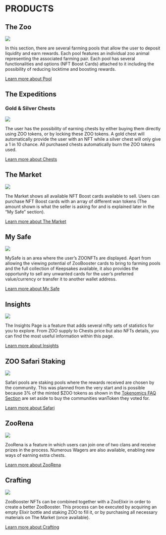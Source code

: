 # PRODUCTS


## The Zoo 

![](/thezoo.png)

In this section, there are several farming pools that allow the user to deposit liquidity and earn rewards. Each pool features an individual zoo animal representing the associated farming pair. Each pool has several functionalities and options (NFT Boost Cards) attached to it including the possibility of reducing locktime and boosting rewards.

[Learn more about Pool](/manual/pool)

## The Expeditions


### Gold & Silver Chests

![](/goldchestfeature.png)

The user has the possibility of earning chests by either buying them directly using ZOO tokens, or by locking these ZOO tokens. A gold chest will automatically provide the user with an NFT while a silver chest will only give a 1 in 10 chance. All purchased chests automatically burn the ZOO tokens used.

[Learn more about Chests](/manual/expedition#buy-goldsilver-chests)



## The Market

![](/ZooMarket.png)

The Market shows all available NFT Boost cards available to sell. Users can purchase NFT Boost cards with an array of different wan tokens (The amount shown is what the seller is asking for and is explained later in the “My Safe” section). 

[Learn more about The Market](/manual/market)

## My Safe

![](/mysafe.png)

MySafe is an area where the user’s ZOONFTs are displayed. Apart from allowing the viewing potential of ZooBooster cards to bring to farming pools and the full collection of Keepsakes available, it also provides the opportunity to sell any unwanted cards for the user’s preferred value/currency or transfer it to another wallet address.

[Learn more about My Safe](/manual/safe)

## Insights

![](/ZKInsights1.png)

The Insights Page is a feature that adds several nifty sets of statistics for you to explore. From ZOO supply to Chests price but also NFTs details, you can find the most useful information within this page.

[Learn more about Insights](/manual/insights)

## ZOO Safari Staking

![](/ZKSafari.jpg)

Safari pools are staking pools where the rewards received are chosen by the community.  This was planned from the very start and is possible because 3% of the minted $ZOO tokens as shown in the [Tokenomics FAQ Section](/faq#tokenomics) are set aside to buy the communities wanToken they voted for.

[Learn more about Safari](/manual/safari)

## ZooRena

![](/Zoorena.jpg)

ZooRena is a feature in which users can join one of two clans and receive prizes in the process. Numerous Wagers are also available, enabling new ways of earning extra chests.

[Learn more about ZooRena](/manual/zoorena)

## Crafting

![](/Crafting1.png)

ZooBooster NFTs can be combined together with a ZooElixir in order to create a better ZooBooster. This process can be executed by acquiring an empty Elixir bottle and staking ZOO to fill it, or by purchasing all necessary materials on The Market (once available).

[Learn more about Crafting](/manual/crafting)

